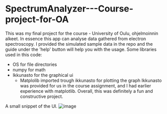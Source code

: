 # SpectrumAnalyzer---Course-project-for-OA

This was my final project for the course - University of Oulu, ohjelmoinnin alkeet. In essence this app can analyse data gathered from electron spectroscopy. 
I provided the simulated sample data in the repo and the guide under the 'help' button will help you with the usage.
Some libraries used in this code:
  - OS for file directories
  - numpy for math 
  - Ikkunasto for the graphical ui
    - Matplolib imported trough ikkunasto for plotting the graph
  Ikkunasto was provided for us in the course assignment, and I had earlier experience with matplotlib.
  Overall, this was definitely a fun and constructive project.

  A small snippet of the UI.
![image](https://user-images.githubusercontent.com/97534406/210147824-75cabe80-5c77-4841-8529-4f6be1ca50be.png)

